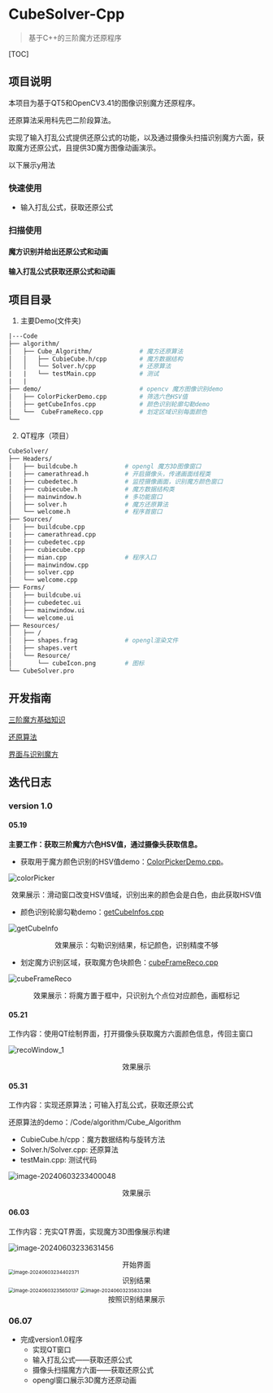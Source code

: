 # CubeSolver-Cpp
> 基于C++的三阶魔方还原程序

[TOC]

## 项目说明

本项目为基于QT5和OpenCV3.41的图像识别魔方还原程序。

还原算法采用科先巴二阶段算法。

实现了输入打乱公式提供还原公式的功能，以及通过摄像头扫描识别魔方六面，获取魔方还原公式，且提供3D魔方图像动画演示。

以下展示y用法

### 快速使用

- 输入打乱公式，获取还原公式

### 扫描使用

#### 魔方识别并给出还原公式和动画

#### 输入打乱公式获取还原公式和动画

## 项目目录

1. 主要Demo(文件夹)

```makefile
|---Code
├── algorithm/                    
│   ├── Cube_Algorithm/				# 魔方还原算法
│   │   ├── CubieCube.h/cpp			# 魔方数据结构
│   │   └── Solver.h/cpp			# 还原算法
|	|  	└── testMain.cpp			# 测试
|	|
├── demo/                           # opencv 魔方图像识别demo
│   ├── ColorPickerDemo.cpp			# 筛选六色HSV值
│   ├── getCubeInfos.cpp			# 颜色识别轮廓勾勒demo
│   └──  CubeFrameReco.cpp			# 划定区域识别每面颜色
└── 
```

2. QT程序（项目）

```makefile
CubeSolver/
├── Headers/
│   ├── buildcube.h				# opengl 魔方3D图像窗口
|	├── camerathread.h 			# 开启摄像头，传递画面线程类
|	├── cubedetec.h 			# 监控摄像画面，识别魔方颜色窗口
│   ├── cubiecube.h				# 魔方数据结构类
│   ├── mainwindow.h			# 多功能窗口
│   ├── solver.h				# 魔方还原算法
│   └── welcome.h				# 程序首窗口
├── Sources/
│   ├── buildcube.cpp				
|	├── camerathread.cpp 			
|	├── cubedetec.cpp			
│   ├── cubiecube.cpp				
│   ├── mian.cpp				# 程序入口
│   ├── mainwindow.cpp			
│   ├── solver.cpp				
│   └── welcome.cpp				
├── Forms/
│   ├── buildcube.ui
│   ├── cubedetec.ui
│   ├── mainwindow.ui
│   └── welcome.ui
├── Resources/
│   ├── /
│   ├── shapes.frag				# opengl渲染文件
│   ├── shapes.vert
│   └── Resource/
│   	└── cubeIcon.png		# 图标
└── CubeSolver.pro
```

## 开发指南

[三阶魔方基础知识](./Documents/三阶魔方知识.md)

[还原算法](./Documents/魔方还原算法.md)

[界面与识别魔方](./Documents/界面与魔方识别.md)

## 迭代日志

### version 1.0

#### 05.19

**主要工作：获取三阶魔方六色HSV值，通过摄像头获取信息。**

- 获取用于魔方颜色识别的HSV值demo：[ColorPickerDemo.cpp](./Code/demo/ColorPickerDemo.cpp)。

![colorPicker](https://raw.githubusercontent.com/Rdjroot/Img_beds/master/img/202405221124215.png)

<center>效果展示：滑动窗口改变HSV值域，识别出来的颜色会是白色，由此获取HSV值</center>

- 颜色识别轮廓勾勒demo：[getCubeInfos.cpp](./Code/demo/getCubeInfos.cpp)

![getCubeInfo](https://raw.githubusercontent.com/Rdjroot/Img_beds/master/img/202405221130392.png)

<center>效果展示：勾勒识别结果，标记颜色，识别精度不够</center>

- 划定魔方识别区域，获取魔方色块颜色：[cubeFrameReco.cpp](./Code/demo/cubeFrameReco.cpp)

![cubeFrameReco](https://raw.githubusercontent.com/Rdjroot/Img_beds/master/img/202405221141785.png)

<center>效果展示：将魔方置于框中，只识别九个点位对应颜色，画框标记</center>

#### 05.21

工作内容：使用QT绘制界面，打开摄像头获取魔方六面颜色信息，传回主窗口

![recoWindow_1](https://raw.githubusercontent.com/Rdjroot/Img_beds/master/img/202405221147078.gif)

<center>效果展示</center>

#### 05.31

工作内容：实现还原算法；可输入打乱公式，获取还原公式

还原算法的demo：/Code/algorithm/Cube_Algorithm

- CubieCube.h/cpp：魔方数据结构与旋转方法
- Solver.h/Solver.cpp: 还原算法
- testMain.cpp: 测试代码

![image-20240603233400048](https://raw.githubusercontent.com/Rdjroot/Img_beds/master/img/202406032334158.png)

<center>效果展示</center>

#### 06.03

工作内容：充实QT界面，实现魔方3D图像展示构建

![image-20240603233631456](https://raw.githubusercontent.com/Rdjroot/Img_beds/master/img/202406032336507.png)

<center>开始界面</center>

<img src="https://raw.githubusercontent.com/Rdjroot/Img_beds/master/img/202406032344444.png" alt="image-20240603234402371" style="zoom:67%;" />

<center>识别结果</center>

<img src="https://raw.githubusercontent.com/Rdjroot/Img_beds/master/img/202406032356179.png" alt="image-20240603235650137" style="zoom:67%;" />

<img src="https://raw.githubusercontent.com/Rdjroot/Img_beds/master/img/202406032358331.png" alt="image-20240603235833288" style="zoom:67%;" />

<center>按照识别结果展示</center>

### 06.07

- 完成version1.0程序
  - 实现QT窗口
  - 输入打乱公式——获取还原公式
  - 摄像头扫描魔方六面——获取还原公式
  - opengl窗口展示3D魔方还原动画
